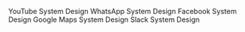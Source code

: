 YouTube System Design
WhatsApp System Design
Facebook System Design
Google Maps System Design
Slack System Design
